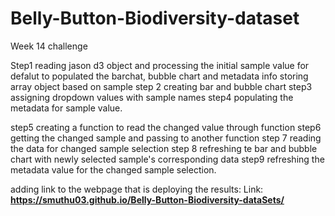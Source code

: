 # Belly-Button-Biodiversity-dataset
Week 14 challenge

Step1 reading jason d3 object and processing the initial sample value for defalut to populated the barchat, bubble chart and metadata info
      storing array object based on sample 
step 2 creating bar and bubble chart
step3 assigning dropdown values with sample names
step4 populating the metadata for sample value.

step5 creating a function to read the changed value through function
step6 getting the changed sample and passing to another function
step 7 reading the data for changed sample selection 
step 8 refreshing te bar and bubble chart with newly selected sample's corresponding data
step9 refreshing the metadata value for the changed sample selection.

adding link to the webpage that is deploying the results:  Link: **https://smuthu03.github.io/Belly-Button-Biodiversity-dataSets/**


